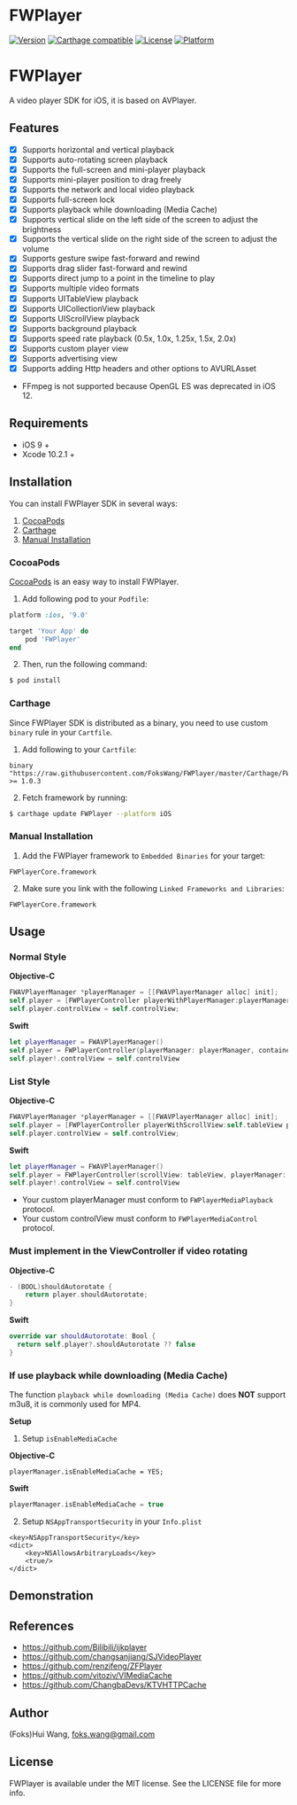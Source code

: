 # FWPlayer

[![Version](https://img.shields.io/cocoapods/v/FWPlayer.svg?style=flat)](https://cocoapods.org/pods/FWPlayer)
[![Carthage compatible](https://img.shields.io/badge/Carthage-compatible-4BC51D.svg?style=flat)](https://github.com/Carthage/Carthage)
[![License](https://img.shields.io/cocoapods/l/FWPlayer.svg?style=flat)](https://cocoapods.org/pods/FWPlayer)
[![Platform](https://img.shields.io/cocoapods/p/FWPlayer.svg?style=flat)](https://cocoapods.org/pods/FWPlayer)

# FWPlayer
A video player SDK for iOS, it is based on AVPlayer. 

## Features
- [x] Supports horizontal and vertical playback
- [x] Supports auto-rotating screen playback
- [x] Supports the full-screen and mini-player playback
- [x] Supports mini-player position to drag freely
- [x] Supports the network and local video playback
- [x] Supports full-screen lock
- [x] Supports playback while downloading (Media Cache)
- [x] Supports vertical slide on the left side of the screen to adjust the brightness
- [x] Supports the vertical slide on the right side of the screen to adjust the volume
- [x] Supports gesture swipe fast-forward and rewind
- [x] Supports drag slider fast-forward and rewind
- [x] Supports direct jump to a point in the timeline to play
- [x] Supports multiple video formats
- [x] Supports UITableView playback
- [x] Supports UICollectionView playback
- [x] Supports UIScrollView playback
- [x] Supports background playback
- [x] Supports speed rate playback (0.5x, 1.0x, 1.25x, 1.5x, 2.0x)
- [x] Supports custom player view
- [x] Supports advertising view
- [x] Supports adding Http headers and other options to AVURLAsset
- FFmpeg is not supported because OpenGL ES was deprecated in iOS 12.

## Requirements
- iOS 9 +
- Xcode 10.2.1 +

## Installation

You can install FWPlayer SDK in several ways:

1. [CocoaPods](#cocoapods)
2. [Carthage](#carthage)
3. [Manual Installation](#manual-installation)

### CocoaPods

[CocoaPods](http://www.cocoapods.org/) is an easy way to install FWPlayer.

1. Add following pod to your `Podfile`:

```ruby
platform :ios, '9.0'

target 'Your App' do
    pod 'FWPlayer'
end
```

2. Then, run the following command:
```bash
$ pod install
```

### Carthage

Since FWPlayer SDK is distributed as a binary, you need to use custom `binary` rule in your `Cartfile`.

1. Add following to your `Cartfile`:

```
binary "https://raw.githubusercontent.com/FoksWang/FWPlayer/master/Carthage/FWPlayer.json" >= 1.0.3
```

2. Fetch framework by running:

```bash
$ carthage update FWPlayer --platform iOS
```

### Manual Installation

1. Add the FWPlayer framework to `Embedded Binaries` for your target:

```
FWPlayerCore.framework
```

2. Make sure you link with the following `Linked Frameworks and Libraries`:

```
FWPlayerCore.framework
```

## Usage

### Normal Style
**Objective-C**
```objective-c
FWAVPlayerManager *playerManager = [[FWAVPlayerManager alloc] init];
self.player = [FWPlayerController playerWithPlayerManager:playerManager containerView:self.containerView];
self.player.controlView = self.controlView;
```

**Swift**
```swift
let playerManager = FWAVPlayerManager()
self.player = FWPlayerController(playerManager: playerManager, containerView: self.containerView)
self.player!.controlView = self.controlView
```

### List Style
**Objective-C**
```objective-c
FWAVPlayerManager *playerManager = [[FWAVPlayerManager alloc] init];
self.player = [FWPlayerController playerWithScrollView:self.tableView playerManager:playerManager containerViewTag:tag];
self.player.controlView = self.controlView;
```

**Swift**
```swift
let playerManager = FWAVPlayerManager()
self.player = FWPlayerController(scrollView: tableView, playerManager: playerManager, containerViewTag: tag)
self.player!.controlView = self.controlView
```

- Your custom playerManager must conform to `FWPlayerMediaPlayback` protocol.
- Your custom controlView must conform to `FWPlayerMediaControl` protocol.

### Must implement in the ViewController if video rotating
**Objective-C**
```objective-c
- (BOOL)shouldAutorotate {
    return player.shouldAutorotate;
}
```

**Swift**
```swift
override var shouldAutorotate: Bool {
  return self.player?.shouldAutorotate ?? false
}
```

### If use playback while downloading (Media Cache)

The function `playback while downloading (Media Cache)` does **NOT** support m3u8, it is commonly used for MP4.

**Setup**
1. Setup `isEnableMediaCache`

**Objective-C**
```objc
playerManager.isEnableMediaCache = YES;
```

**Swift**
```swift
playerManager.isEnableMediaCache = true
```

2. Setup `NSAppTransportSecurity` in your `Info.plist`
```plist
<key>NSAppTransportSecurity</key>
<dict>
    <key>NSAllowsArbitraryLoads</key>
    <true/>
</dict>
```

## Demonstration

## References
- https://github.com/Bilibili/ijkplayer
- https://github.com/changsanjiang/SJVideoPlayer
- https://github.com/renzifeng/ZFPlayer
- https://github.com/vitoziv/VIMediaCache
- https://github.com/ChangbaDevs/KTVHTTPCache

## Author

(Foks)Hui Wang, foks.wang@gmail.com

## License

FWPlayer is available under the MIT license. See the LICENSE file for more info.
